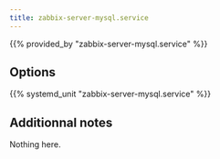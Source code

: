 ```yaml
---
title: zabbix-server-mysql.service
---
```


{{% provided_by "zabbix-server-mysql.service" %}}

## Options

{{% systemd_unit "zabbix-server-mysql.service" %}}

## Additionnal notes

Nothing here.